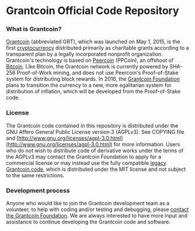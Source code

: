 Grantcoin Official Code Repository
==================================

### What is Grantcoin?
[Grantcoin](http://www.grantcoin.org/) (abbreviated GRT), which was launched on May 1, 2015, is the first [cryptocurrency](https://en.wikipedia.org/wiki/Cryptocurrency) distributed primarily as charitable grants according to a transparent plan by a legally incorporated nonprofit organization. Grantcoin's technology is based on [Peercoin](http://peercoin.net/) (PPCoin), an offshoot of [Bitcoin](http://en.wikipedia.org/wiki/Bitcoin). Like Bitcoin, the Grantcoin network is currently powered by SHA-256 Proof-of-Work mining, and does not use Peercoin's Proof-of-Stake system for distributing block rewards. In 2016, the [Grantcoin Foundation](http://www.grantcoin.org/foundation/) plans to transition the currency to a new, more egalitarian system for distribution of inflation, which will be developed from the Proof-of-Stake code.

### License
The Grantcoin code contained in this repository is distributed under the GNU Affero General Public License version 3 (AGPLv3). See COPYING file and [http://www.gnu.org/licenses/agpl-3.0.html](http://www.gnu.org/licenses/agpl-3.0.html) for more information. Users who do not wish to distribute code of derivative works under the terms of the AGPLv3 may contact the Grantcoin Foundation to apply for a commercial license or may instead use the fully compatible [legacy Grantcoin code](https://github.com/grantcoin/grantcoin), which is distributed under the MIT license and not subject to the same restrictions.

### Development process
Anyone who would like to join the Grantcoin development team as a volunteer, to help with coding and/or testing and debugging, please [contact the Grantcoin Foundation](http://www.grantcoin.org/contact/). We are always interested to have more input and assistance to continue developing the Grantcoin code and software.
